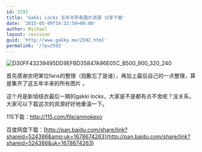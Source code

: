 ```yaml
---
id: 2592
title: 'Gakki Locks 五年半所有图片资源 分享下载'
date: '2015-05-09T14:32:50+08:00'
author: Michael
layout: revision
guid: 'http://www.gakky.me/2592.html'
permalink: '/?p=2592'
---
```


<span class="text-img-holder">![D30FF43239495DD9EFBD35847A96E05C_B500_900_320_240](http://www.yui-aragaki.org/wp-content/uploads/img/D30FF43239495DD9EFBD35847A96E05C_B500_900_320_240.jpeg)</span>

 首先感谢衣吧某位fans的整理（抱歉忘了是谁），再加上最后自己的一点整理，算是集齐了这五年半来的所有图片 。

 这个月是新垣结衣最后一期的gakki locks，大家是不是都有点不舍呢？没关系，大家可以下载这次的资源好好地重温一下。

 115下载：<http://115.com/file/anmokexo>

 百度网盘下载：[http://pan.baidu.com/share/link?shareid=524386&amp;uk=1678674263](http://pan.baidu.com/share/link?shareid=524386&uk=1678674263)